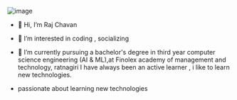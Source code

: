 ![image](https://user-images.githubusercontent.com/91159019/193554168-064a7e0e-9b33-4c49-ae2a-13aee2eec4d9.png)





- 👋 Hi, I’m Raj Chavan
- 👀 I’m interested in coding , socializing 
- 🌱 I’m currently pursuing a bachelor's degree in third year computer science engineering (AI & ML),at Finolex academy of management and technology, ratnagiri
I have always been an active learner , i like to learn new technologies.

- passionate about learning new technologies

<!---
chavanraj9693/chavanraj9693 is a ✨ special ✨ repository because its `README.md` (this file) appears on your GitHub profile.
You can click the Preview link to take a look at your changes.
--->
